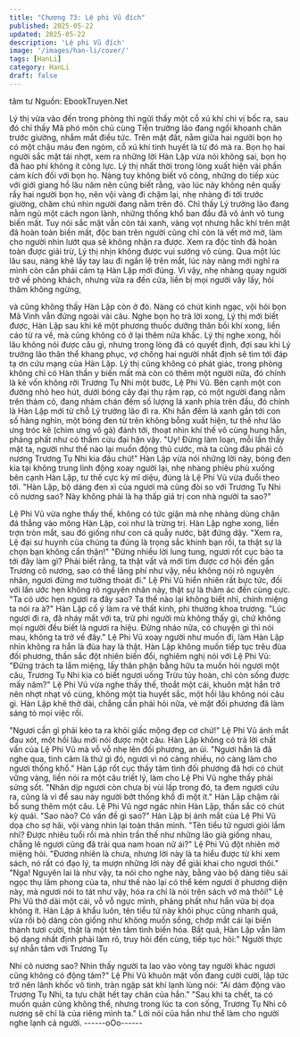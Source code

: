 ```yaml
---
title: "Chương 73: Lệ phi Vũ đích"
published: 2025-05-22
updated: 2025-05-22
description: 'Lệ phi Vũ đích'
image: '/images/han-li/cover/'
tags: [HanLi]
category: HanLi
draft: false
---
```


tâm tư
Nguồn: EbookTruyen.Net

Lý thị vừa vào đến trong phòng thì ngửi thấy một cỗ xú khí chi vị
bốc ra, sau đó chỉ thấy Mã phó môn chủ cùng Tiễn trưởng lão
đang ngồi khoanh chân trước giường, nhắm mắt điều tức.
Trên mặt đất, nằm giữa hai người bọn họ có một chậu máu đen
ngòm, cỗ xú khí tinh huyết là từ đó mà ra.
Bọn họ hai người sắc mặt tái nhợt, xem ra những lời Hàn Lập vừa
nói không sai, bọn họ đã hao phí không ít công lực.
Lý thị nhất thời trong lòng xuất hiện vài phần cảm kích đối với bọn
họ.
Nàng tuy không biết võ công, những do tiếp xúc với giới giang hồ
lâu năm nên cũng biết rằng, vào lúc này không nên quấy rầy hai
người bọn họ, nên vội vàng đi chậm lại, nhẹ nhàng đi tới trước
giường, chăm chú nhìn người đang nằm trên đó.
Chỉ thấy Lý trưởng lão đang nằm ngủ một cách ngon lành, những
thống khổ ban đầu đã vô ảnh vô tung biến mất. Tuy nói sắc mặt
vẫn còn tái xanh, vàng vọt nhưng hắc khí trên mặt đã hoàn toàn
biến mất, độc ban trên người cũng chỉ còn là vết mờ mờ, làm cho
người nhìn lướt qua sẽ không nhận ra được.
Xem ra độc tính đã hoàn toàn được giải trừ, Lý thị nhịn không
được vui sướng vô cùng.
Qua một lúc lâu sau, nàng khẽ lấy tay lau đi ngấn lệ trên mắt, lúc
này nàng mới nghĩ ra mình còn cần phải cảm tạ Hàn Lập mới
đúng. Vì vậy, nhẹ nhàng quay người trở về phòng khách, nhưng
vừa ra đến cửa, liền bị mọi người vây lấy, hỏi thăm không ngừng,

và cũng không thấy Hàn Lập còn ở đó.
Nàng có chút kinh ngạc, vội hỏi bọn Mã Vinh vẫn đứng ngoài vài
câu.
Nghe bọn họ trả lời xong, Lý thị mới biết được, Hàn Lập sau khi
kê một phương thuốc dưỡng thân bồi khí xong, liền cáo từ ra về,
mà cũng không có ở lại thêm nửa khắc.
Lý thị nghe xong, hồi lâu không nói được câu gì, nhưng trong lòng
đã có quyết định, đợi sau khi Lý trưởng lão thân thể khang phục,
vợ chồng hai người nhất định sẽ tìm tới đáp tạ ơn cứu mạng của
Hàn Lập.
Lý thị cũng không có phát giác, trong phòng không chỉ có Hàn
thần y biến mất mà còn có thêm một người nữa, đó chính là kẻ
vốn không rời Trương Tụ Nhi một bước, Lệ Phi Vũ.
Bên cạnh một con đường nhỏ heo hút, dưới bóng cây đại thụ rậm
rạp, có một người đang nằm trên thảm cỏ, đang nhàm chán đếm
số lượng lá xanh phía trên đầu, đó chính là Hàn Lập mới từ chỗ
Lý trưởng lão đi ra.
Khi hắn đếm lá xanh gần tới con số hàng nghìn, một bóng đen từ
trên không bỗng xuất hiện, tư thế như lão ưng tróc kê (chim ưng
vồ gà) đánh tới, thoạt nhìn khí thế vô cùng hung hẵn, phảng phất
như có thầm cừu đại hận vậy.
"Uy! Đừng làm loạn, mỗi lần thấy mặt ta, người như thế nào lại
muốn động thủ cước, mà ta cũng đâu phải cô nương Trương Tụ
Nhi kia đâu chứ!"
Hàn Lập vừa nói những lời này, bóng đen kia tại không trung linh
động xoay người lại, nhẹ nhàng phiêu phù xuống bên cạnh Hàn
Lập, tư thế cực kỳ mĩ diệu, đúng là Lệ Phi Vũ vừa đuổi theo tới.
"Hàn Lập, bộ dáng đen xì của ngươi mà cũng đòi so với Trương
Tụ Nhi cô nương sao? Này không phải là hạ thấp giá trị con nhà
người ta sao?"

Lệ Phi Vũ vừa nghe thấy thế, không có tức giận mà nhẹ nhàng
dùng chân đá thẳng vào mông Hàn Lập, coi như là trừng trị.
Hàn Lập nghe xong, liền trợn tròn mắt, sau đó giống như con cá
quẫy nước, bật đứng dậy.
"Xem ra, Lệ đại sư huynh của chúng ta đúng là trọng sắc khinh
bạn rồi, ta thật sự là chọn bạn không cẩn thận!"
"Đừng nhiều lời lung tung, ngươi rốt cục bảo ta tới đây làm gì?
Phải biết rằng, ta thật vất vả mới tìm được cơ hội đến gần Trương
cô nương, sao có thể lãng phí như vậy, nếu không nói rõ nguyên
nhân, ngươi đừng mơ tưởng thoát đi." Lệ Phi Vũ hiển nhiên rất
bực tức, đối với lần ước hẹn không rõ nguyên nhân này, thật sự
là thâm ác đến cùng cực.
"Ta có ước hẹn ngươi ra đây sao? Ta thế nào lại không biết nhỉ,
chính miệng ta nói ra à?" Hàn Lập cố ý làm ra vẻ thất kinh, phi
thường khoa trương.
"Lúc ngươi đi ra, đã nháy mắt với ta, trừ phi người mù không thấy
gì, chứ không mọi người đều biết là ngươi ra hiệu. Đừng nháo
nữa, có chuyện gì thì nói mau, không ta trở về đây." Lệ Phi Vũ
xoay người như muốn đi, làm Hàn Lập nhìn không ra hắn là đùa
hay là thật.
Hàn Lập không muốn tiếp tục trêu đùa đối phương, thần sắc đột
nhiên biến đổi, nghiêm nghị nói với Lệ Phi Vũ:
"Đừng trách ta lắm miệng, lấy thân phận bằng hữu ta muốn hỏi
ngươi một câu, Trương Tụ Nhi kia có biết ngươi uống Trừu tủy
hoàn, chỉ còn sống được mấy năm?"
Lệ Phi Vũ vừa nghe thấy thế, thoắt một cái, khuôn mặt hắn trở
nên nhợt nhạt vô cùng, không một tia huyết sắc, một hồi lâu
không nói câu gì.
Hàn Lập khẽ thở dài, chẳng cần phải hỏi nữa, vẻ mặt đối phương
đã làm sáng tỏ mọi việc rồi.

"Ngươi cần gì phải kéo ta ra khỏi giấc mộng đẹp cơ chứ!" Lệ Phi
Vũ ánh mắt đau xót, một hồi lâu mới nói được một câu.
Hàn Lập không có trả lời chất vấn của Lệ Phi Vũ mà vỗ vỗ nhẹ
lên đối phương, an ủi.
"Ngươi hẳn là đã nghe qua, tình cảm là thứ gì đó, ngươi vì nó
càng nhiều, nó càng làm cho ngươi thống khổ." Hàn Lập rốt cục
thấy tâm tình đối phương đã hơi có chút vững vàng, liền nói ra
một câu triết lý, làm cho Lệ Phi Vũ nghe thấy phải sửng sốt.
"Nhân dịp ngươi còn chưa bị vùi lấp trong đó, ta đem ngươi cứu
ra, cũng là vì để sau này người bớt thống khổ đi một ít." Hàn Lập
chậm rãi bổ sung thêm một câu.
Lệ Phi Vũ ngơ ngác nhìn Hàn Lập, thần sắc có chút kỳ quái.
"Sao nào? Có vấn đề gì sao?" Hàn Lập bị ánh mắt của Lệ Phi Vũ
dọa cho sợ hãi, vội vàng nhìn lại toàn thân mình.
"Tên tiểu tử ngươi giỏi lắm nhỉ? Được nhiêu tuổi rồi mà nhìn trần
thế như những lão già giống nhau, chẳng lẽ ngươi cũng đã trải
qua nam hoan nữ ái?" Lệ Phi Vũ đột nhiên mở miệng hỏi.
"Đương nhiên là chưa, nhưng lời này là ta hiểu được từ khi xem
sách, nó rất có đạo lý, ta mượn những lời này để giải khai cho
ngươi thôi."
"Nga! Nguyên lai là như vậy, ta nói cho nghe này, bằng vào bộ
dáng tiêu sái ngọc thụ lâm phong của ta, như thế nào lại có thể
kém ngươi ở phương diện này, mà ngươi nói to tát như vậy, hóa
ra chỉ là nói trên sách vở mà thôi!" Lệ Phi Vũ thở dài một cái, vỗ
vỗ ngực mình, phảng phất như hắn vừa bị dọa không ít.
Hàn Lập á khẩu luôn, tên tiểu tử này khôi phục cũng nhanh quá,
vừa rồi bộ dáng còn giống như không muốn sống, chớp mắt cái
lại biến thành tươi cười, thật là một tên tâm tình biến hóa.
Bất quá, Hàn Lập vẫn làm bộ dạng nhất định phải làm rõ, truy hỏi
đến cùng, tiếp tục hỏi:" Người thực sự nhẫn tâm với Trương Tụ

Nhi cô nương sao? Nhìn thấy người ta lao vào vòng tay người
khác ngươi cũng không có động tâm?"
Lệ Phi Vũ khuôn mặt vốn đang cười cười, lập tức trở nên lãnh
khốc vô tình, tràn ngập sát khí lạnh lùng nói: "Ai dám động vào
Trương Tụ Nhi, ta tựu chặt hết tay chân của hắn."
"Sau khi ta chết, ta có muốn quản cũng không thể, nhưng trong
lúc ta con sống, Trương Tụ Nhi cô nương sẽ chỉ là của riêng mình
ta." Lời nói của hắn như thể làm cho người nghe lạnh cả người.
------oOo------
